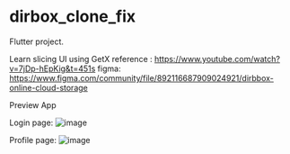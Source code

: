 # dirbox_clone_fix

 Flutter project.



Learn slicing UI using GetX
reference : https://www.youtube.com/watch?v=7jDp-hEpKig&t=451s
figma: https://www.figma.com/community/file/892116687909024921/dirbbox-online-cloud-storage

Preview App

Login page:
![image](https://github.com/ThunderWolf42/dirbox_clone_fix/assets/124669010/4430f868-9a3a-4205-b52f-71378e52176b)


Profile page:
![image](https://github.com/ThunderWolf42/dirbox_clone_fix/assets/124669010/360e68a0-e906-46bb-bcad-984595481cb1)


